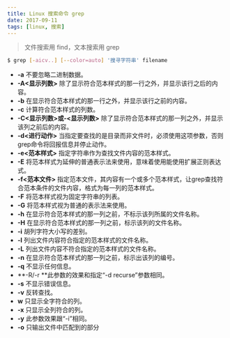 ```yaml
---
title: Linux 搜索命令 grep
date: 2017-09-11
tags: [linux, 搜索]
---
```


> 文件搜索用 find，文本搜索用 grep

<!-- more -->

```bash
$ grep [-aicv..] [--color=auto] '搜寻字符串' filename
```

- **-a** 不要忽略二进制数据。
- **-A&lt;显示列数&gt;** 除了显示符合范本样式的那一行之外，并显示该行之后的内容。
- **-b** 在显示符合范本样式的那一行之外，并显示该行之前的内容。
- **-c** 计算符合范本样式的列数。
- **-C&lt;显示列数&gt;或-&lt;显示列数&gt;**  除了显示符合范本样式的那一列之外，并显示该列之前后的内容。
- **-d&lt;进行动作&gt;** 当指定要查找的是目录而非文件时，必须使用这项参数，否则grep命令将回报信息并停止动作。
- **-e&lt;范本样式&gt;** 指定字符串作为查找文件内容的范本样式。
- **-E** 将范本样式为延伸的普通表示法来使用，意味着使用能使用扩展正则表达式。
- **-f&lt;范本文件&gt;** 指定范本文件，其内容有一个或多个范本样式，让grep查找符合范本条件的文件内容，格式为每一列的范本样式。
- **-F** 将范本样式视为固定字符串的列表。
- **-G** 将范本样式视为普通的表示法来使用。
- **-h** 在显示符合范本样式的那一列之前，不标示该列所属的文件名称。
- **-H** 在显示符合范本样式的那一列之前，标示该列的文件名称。
- **-i** 胡列字符大小写的差别。
- **-l** 列出文件内容符合指定的范本样式的文件名称。
- **-L** 列出文件内容不符合指定的范本样式的文件名称。
- **-n** 在显示符合范本样式的那一列之前，标示出该列的编号。
- **-q** 不显示任何信息。
- **-R/-r **此参数的效果和指定&ldquo;-d recurse&rdquo;参数相同。
- **-s** 不显示错误信息。
- **-v** 反转查找。
- **w** 只显示全字符合的列。
- **-x** 只显示全列符合的列。
- **-y** 此参数效果跟&ldquo;-i&rdquo;相同。
- **-o** 只输出文件中匹配到的部分
